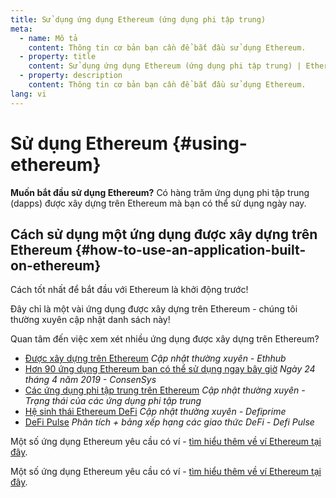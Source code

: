 ```yaml
---
title: Sử dụng ứng dụng Ethereum (ứng dụng phi tập trung)
meta:
  - name: Mô tả
    content: Thông tin cơ bản bạn cần để bắt đầu sử dụng Ethereum.
  - property: title
    content: Sử dụng ứng dụng Ethereum (ứng dụng phi tập trung) | Ethereum.org
  - property: description
    content: Thông tin cơ bản bạn cần để bắt đầu sử dụng Ethereum.
lang: vi
---
```


# Sử dụng Ethereum {#using-ethereum}

<div class="featured">

**Muốn bắt đầu sử dụng Ethereum?** Có hàng trăm ứng dụng phi tập trung (dapps) được xây dựng trên Ethereum mà bạn có thể sử dụng ngày nay.

</div>

## Cách sử dụng một ứng dụng được xây dựng trên Ethereum {#how-to-use-an-application-built-on-ethereum}

Cách tốt nhất để bắt đầu với Ethereum là khởi động trước!

Đây chỉ là một vài ứng dụng được xây dựng trên Ethereum - chúng tôi thường xuyên cập nhật danh sách này!

<RandomAppList />

Quan tâm đến việc xem xét nhiều ứng dụng được xây dựng trên Ethereum?

- [Được xây dựng trên Ethereum](https://docs.ethhub.io/built-on-ethereum/built-on-ethereum/) _Cập nhật thường xuyên - Ethhub_
- [Hơn 90 ứng dụng Ethereum bạn có thể sử dụng ngay bây giờ](https://media.consensys.net/40-ethereum-apps-you-can-use-right-now-d643333769f7) _Ngày 24 tháng 4 năm 2019 - ConsenSys_
- [Các ứng dụng phi tập trung trên Ethereum](https://www.stateofthedapps.com/rankings/platform/ethereum) _Cập nhật thường xuyên - Trạng thái của các ứng dụng phi tập trung_
- [Hệ sinh thái Ethereum DeFi](https://defiprime.com/ethereum) _Cập nhật thường xuyên - Defiprime_
- [DeFi Pulse](https://defipulse.com/) _Phân tích + bảng xếp hạng các giao thức DeFi - Defi Pulse_

Một số ứng dụng Ethereum yêu cầu có ví - [tìm hiểu thêm về ví Ethereum tại đây](/vi/wallets/).

Một số ứng dụng Ethereum yêu cầu có ví - [tìm hiểu thêm về ví Ethereum tại đây](/vi/eth/).
